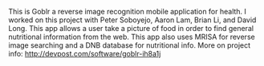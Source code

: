 This is Goblr a reverse image recognition mobile application for health. I worked on this project with Peter Soboyejo, Aaron Lam, Brian Li, and David Long. 
This app allows a user take a picture of food in order to find general nutritional information from the web.
This app also uses MRISA for reverse image searching and a DNB database for nutritional info.
More on project info: http://devpost.com/software/goblr-ih8a1j
